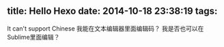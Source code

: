 title: Hello Hexo
date: 2014-10-18 23:38:19
tags:
---
It can't support Chinese 
我能在文本编辑器里面编辑码？
我是否也可以在Sublime里面编辑？
